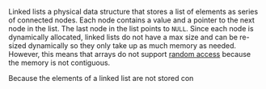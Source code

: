 Linked lists a physical data structure that stores a list of elements as series of connected nodes. Each node contains a value and a pointer to the next node in the list.
The last node in the list points to `NULL`. Since each node is dynamically allocated, linked lists do not have a max size and can be re-sized dynamically so they only take
up as much memory as needed. However, this means that arrays do not support [random access](https://inside.caratlane.com/arrays-understanding-the-random-access-3d07983b20ca)
because the memory is not contiguous.

Because the elements of a linked list are not stored con
